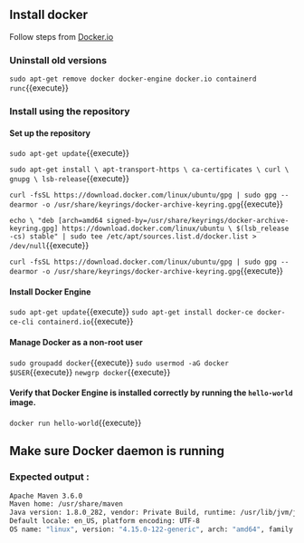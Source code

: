 
## Install docker

Follow steps from [Docker.io](https://docs.docker.com/engine/install/ubuntu/)

### Uninstall old versions

   `sudo apt-get remove docker docker-engine docker.io containerd runc`{{execute}}
   
### Install using the repository

#### Set up the repository
   
   `sudo apt-get update`{{execute}}
   
   `sudo apt-get install \
    apt-transport-https \
    ca-certificates \
    curl \
    gnupg \
    lsb-release`{{execute}}

   `curl -fsSL https://download.docker.com/linux/ubuntu/gpg | sudo gpg --dearmor -o /usr/share/keyrings/docker-archive-keyring.gpg`{{execute}}
   
   `echo \
  "deb [arch=amd64 signed-by=/usr/share/keyrings/docker-archive-keyring.gpg] https://download.docker.com/linux/ubuntu \
  $(lsb_release -cs) stable" | sudo tee /etc/apt/sources.list.d/docker.list > /dev/null`{{execute}}
   
   `curl -fsSL https://download.docker.com/linux/ubuntu/gpg | sudo gpg --dearmor -o /usr/share/keyrings/docker-archive-keyring.gpg`{{execute}}
   
#### Install Docker Engine
   
   `sudo apt-get update`{{execute}}
   `sudo apt-get install docker-ce docker-ce-cli containerd.io`{{execute}}
   
#### Manage Docker as a non-root user   
   
   `sudo groupadd docker`{{execute}}
   `sudo usermod -aG docker $USER`{{execute}}
   `newgrp docker`{{execute}}
   
#### Verify that Docker Engine is installed correctly by running the `hello-world` image.    

   `docker run hello-world`{{execute}}

## Make sure Docker daemon is running 


### Expected output : 
  
```bash
Apache Maven 3.6.0
Maven home: /usr/share/maven
Java version: 1.8.0_282, vendor: Private Build, runtime: /usr/lib/jvm/java-8-openjdk-amd64/jre
Default locale: en_US, platform encoding: UTF-8
OS name: "linux", version: "4.15.0-122-generic", arch: "amd64", family: "unix"
```

